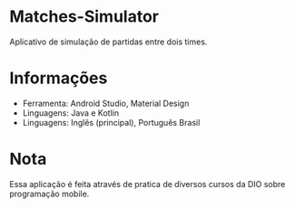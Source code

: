 # Matches-Simulator
Aplicativo de simulação de partidas entre dois times.

# Informações
 - Ferramenta: Android Studio, Material Design
 - Linguagens: Java e Kotlin
 - Linguagens: Inglês (principal), Português Brasil

# Nota
Essa aplicação é feita através de pratica de diversos cursos da DIO sobre programação mobile.
